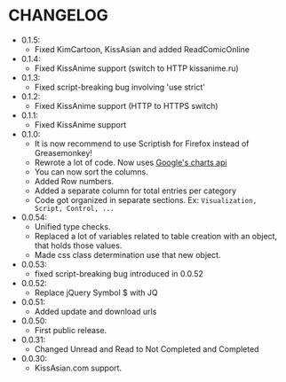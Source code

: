 # CHANGELOG

- 0.1.5:
  - Fixed KimCartoon, KissAsian and added ReadComicOnline
- 0.1.4:
  - Fixed KissAnime support (switch to HTTP kissanime.ru)
- 0.1.3:
  - Fixed script-breaking bug involving 'use strict'
- 0.1.2:
  - Fixed KissAnime support (HTTP to HTTPS switch)
- 0.1.1:
  - Fixed KissAnime support
- 0.1.0:
  - It is now recommend to use Scriptish for Firefox instead of Greasemonkey!
  - Rewrote a lot of code. Now uses [Google's charts api](https://developers.google.com/chart/)
  - You can now sort the columns.
  - Added Row numbers.
  - Added a separate column for total entries per category
  - Code got organized in separate sections. Ex: ```Visualization, Script, Control, ...```
- 0.0.54:
  - Unified type checks.
  - Replaced a lot of variables related to table creation with an object, that holds those values.
  - Made css class determination use that new object.
- 0.0.53:
  - fixed script-breaking bug introduced in 0.0.52
- 0.0.52:
  - Replace jQuery Symbol $ with JQ
- 0.0.51:
  - Added update and download urls
- 0.0.50:
  - First public release.
- 0.0.31:
  - Changed Unread and Read to Not Completed and Completed
- 0.0.30:
  - KissAsian.com support.
